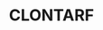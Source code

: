---
lastmod: '2025-04-06T06:05:20+00:00'
latitude: -33.79315
layout: suburb
longitude: 151.258069
postcode: '2093'
state: NSW
title: CLONTARF
url: /nsw/clontarf/
---
